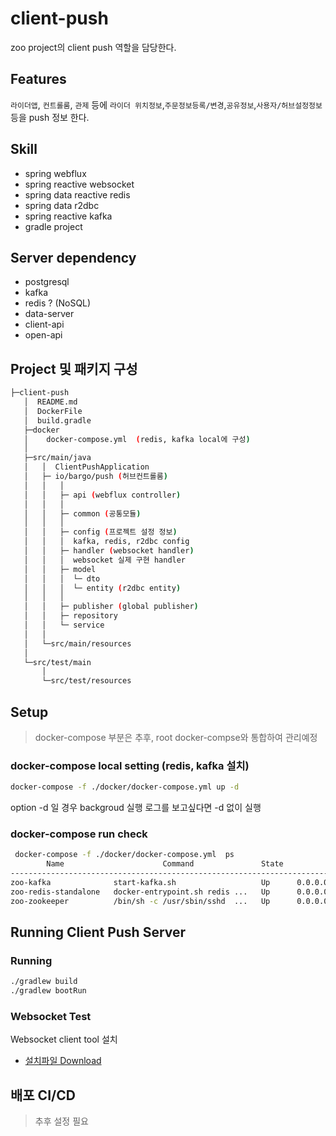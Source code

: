 # client-push
zoo project의 client push 역할을 담당한다.

## Features
`라이더앱`, `컨트롤룸`, `관제` 등에 `라이더 위치정보`,`주문정보등록/변경`,`공유정보`,`사용자/허브설정정보` 등을 push 정보 한다. 

## Skill
* spring webflux
* spring reactive websocket 
* spring data reactive redis
* spring data r2dbc
* spring reactive kafka
* gradle project

## Server dependency
* postgresql
* kafka
* redis ? (NoSQL)
* data-server
* client-api
* open-api

## Project 및 패키지  구성

```sh
├─client-push
   │  README.md
   │  DockerFile
   │  build.gradle
   ├─docker
   │    docker-compose.yml  (redis, kafka local에 구성)
   │
   ├─src/main/java
   │   │  ClientPushApplication
   │   ├─ io/bargo/push (허브컨트롤룸)
   │   │   │
   │   │   ├─ api (webflux controller)
   │   │   │  
   │   │   ├─ common (공통모듈)
   │   │   │
   │   │   ├─ config (프로젝트 설정 정보)
   │   │   │  kafka, redis, r2dbc config
   │   │   ├─ handler (websocket handler)
   │   │   │  websocket 실제 구현 handler
   │   │   ├─ model 
   │   │   │  └─ dto
   │   │   │  └─ entity (r2dbc entity)
   │   │   │
   │   │   ├─ publisher (global publisher)
   │   │   ├─ repository
   │   │   └─ service
   │   │    
   │   └─src/main/resources  
   │
   └─src/test/main       
       │    
       └─src/test/resources  
```

## Setup

> docker-compose 부분은 추후, root docker-compse와 통합하여 관리예정 

### docker-compose local setting (redis, kafka 설치)
```bash
docker-compose -f ./docker/docker-compose.yml up -d
``` 
option -d 일 경우 backgroud 실행 로그를 보고싶다면 -d 없이 실행

### docker-compose run check
```bash
 docker-compose -f ./docker/docker-compose.yml  ps
        Name                      Command               State                         Ports                       
------------------------------------------------------------------------------------------------------------------
zoo-kafka              start-kafka.sh                   Up      0.0.0.0:9092->9092/tcp                            
zoo-redis-standalone   docker-entrypoint.sh redis ...   Up      0.0.0.0:6001->6001/tcp, 6379/tcp                  
zoo-zookeeper          /bin/sh -c /usr/sbin/sshd  ...   Up      0.0.0.0:2181->2181/tcp, 22/tcp, 2888/tcp, 3888/tcp

```

## Running Client Push Server

### Running
```bash
./gradlew build
./gradlew bootRun 
```

### Websocket Test

Websocket client tool 설치
- [설치파일 Download](https://chrome.google.com/webstore/detail/websocket-king-client/cbcbkhdmedgianpaifchdaddpnmgnknn)




## 배포 CI/CD

> 추후 설정 필요


